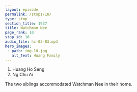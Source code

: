 ```yaml
---
layout: episode
permalink: /stops/10/
type: stop
section_title: 1937
title: Watchman Nee
page_rank: 10
stop_id: 10
audio_file: hc-03-03.mp3
hero_images:
 - path: img-10.jpg
   alt_text: Huang Family
---
```


1. Huang Ho Seng
2. Ng Chu Ai

The two siblings accommodated Watchman Nee in their home.

<!---
兄妹兩把倪弟兄接待到他們家中住
1. 黃和聲與
2. 黃慈愛
-->

<!--- TRANSCRIPT
Once he got off from the ship, Brother Nee was ushered to the home of Brother Huang Ho Seng and his younger sister, Ng Chu Ai. Remarkably, the house where Watchman Nee stayed is located on the very ground you stand on today, now the site of Meeting Hall #2 of the church in Manila! Years earlier, Brother Sammy Chan, the only grandson of Ng Chu Ai and grandnephew of Huang Ho Seng, generously offered this property to the church at a below-market rate before emigrating to the United States to pursue a career in medicine.
-->
